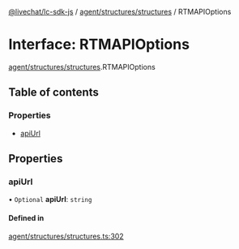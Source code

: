 [@livechat/lc-sdk-js](../README.md) / [agent/structures/structures](../modules/agent_structures_structures.md) / RTMAPIOptions

# Interface: RTMAPIOptions

[agent/structures/structures](../modules/agent_structures_structures.md).RTMAPIOptions

## Table of contents

### Properties

- [apiUrl](agent_structures_structures.RTMAPIOptions.md#apiurl)

## Properties

### apiUrl

• `Optional` **apiUrl**: `string`

#### Defined in

[agent/structures/structures.ts:302](https://github.com/livechat/lc-sdk-js/blob/a63b0a6/src/agent/structures/structures.ts#L302)
